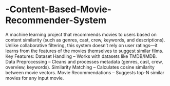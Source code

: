 # -Content-Based-Movie-Recommender-System

A machine learning project that recommends movies to users based on content similarity (such as genres, cast, crew, keywords, and descriptions). Unlike collaborative filtering, this system doesn’t rely on user ratings—it learns from the features of the movies themselves to suggest similar films.
Key Features:
Dataset Handling – Works with datasets like TMDB/IMDB.
Data Preprocessing – Cleans and processes metadata (genres, cast, crew, overview, keywords).
Similarity Matching – Calculates cosine similarity between movie vectors.
Movie Recommendations – Suggests top-N similar movies for any input movie.
